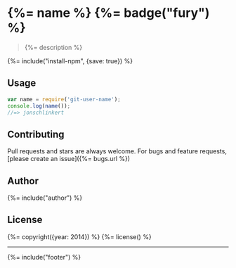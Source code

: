 # {%= name %} {%= badge("fury") %}

> {%= description %}

{%= include("install-npm", {save: true}) %}

## Usage

```js
var name = require('git-user-name');
console.log(name());
//=> jonschlinkert
```

## Contributing
Pull requests and stars are always welcome. For bugs and feature requests, [please create an issue]({%= bugs.url %})

## Author
{%= include("author") %}

## License
{%= copyright({year: 2014}) %}
{%= license() %}

***

{%= include("footer") %}

